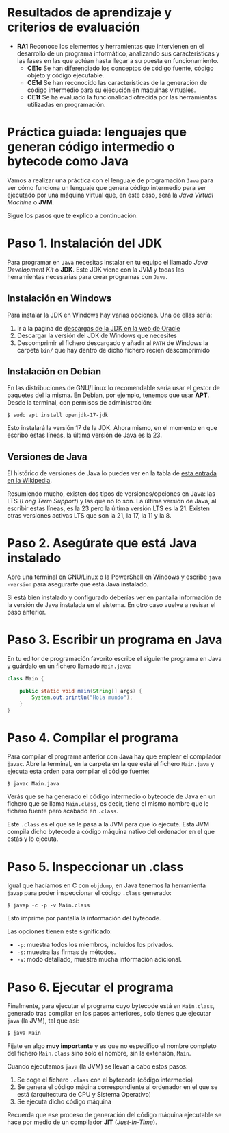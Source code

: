 # Resultados de aprendizaje y criterios de evaluación

- **RA1** Reconoce los elementos y herramientas que intervienen en el desarrollo de un programa informático, analizando sus características y las fases en las que actúan hasta llegar a su puesta en funcionamiento.
  - **CE1c** Se han diferenciado los conceptos de código fuente, código objeto y código ejecutable.
  - **CE1d** Se han reconocido las características de la generación de código intermedio para su ejecución en máquinas virtuales.<br>
  - **CE1f** Se ha evaluado la funcionalidad ofrecida por las herramientas utilizadas en programación.

# Práctica guiada: lenguajes que generan código intermedio o bytecode como Java

Vamos a realizar una práctica con el lenguaje de programación `Java` para ver cómo funciona un lenguaje que genera código intermedio para ser ejecutado por una máquina virtual que, en este caso, será la *Java Virtual Machine* o **JVM**.

Sigue los pasos que te explico a continuación.

# Paso 1. Instalación del JDK

Para programar en `Java` necesitas instalar en tu equipo el llamado *Java Development Kit* o **JDK**. Este JDK viene con la JVM y todas las herramientas necesarias para crear programas con `Java`.

## Instalación en Windows

Para instalar la JDK en Windows hay varias opciones. Una de ellas sería:

1. Ir a la página de [descargas de la JDK en la web de Oracle](https://www.oracle.com/java/technologies/downloads)
2. Descargar la versión del JDK de Windows que necesites
3. Descomprimir el fichero descargado y añadir al `PATH` de Windows la carpeta `bin/` que hay dentro de dicho fichero recién descomprimido

## Instalación en Debian

En las distribuciones de GNU/Linux lo recomendable sería usar el gestor de paquetes del la misma. En Debian, por ejemplo, tenemos que usar **APT**. Desde la terminal, con permisos de administración:

```shell
$ sudo apt install openjdk-17-jdk
```

Esto instalará la versión 17 de la JDK. Ahora mismo, en el momento en que escribo estas líneas, la última versión de Java es la 23.

## Versiones de Java

El histórico de versiones de Java lo puedes ver en la tabla de [esta entrada en la Wikipedia](https://en.wikipedia.org/wiki/Java_version_history).

Resumiendo mucho, existen dos tipos de versiones/opciones en Java: las LTS (*Long Term Support*) y las que no lo son. La última versión de Java, al escribir estas líneas, es la 23 pero la última versión LTS es la 21. Existen otras versiones activas LTS que son la 21, la 17, la 11 y la 8.

# Paso 2. Asegúrate que está Java instalado

Abre una terminal en GNU/Linux o la PowerShell en Windows y escribe `java -version` para asegurarte que está Java instalado.

Si está bien instalado y configurado deberías ver en pantalla información de la versión de Java instalada en el sistema. En otro caso vuelve a revisar el paso anterior.

# Paso 3. Escribir un programa en Java

En tu editor de programación favorito escribe el siguiente programa en Java y guárdalo en un fichero llamado `Main.java`:

```java
class Main {

    public static void main(String[] args) {
        System.out.println("Hola mundo");
    }
}
```

# Paso 4. Compilar el programa

Para compilar el programa anterior con Java hay que emplear el compilador `javac`. Abre la terminal, en la carpeta en la que está el fichero `Main.java` y ejecuta esta orden para compilar el código fuente:

```shell
$ javac Main.java
```

Verás que se ha generado el código intermedio o bytecode de Java en un fichero que se llama `Main.class`, es decir, tiene el mismo nombre que le fichero fuente pero acabado en `.class`.

Este `.class` es el que se le pasa a la JVM para que lo ejecute. Esta JVM compila dicho bytecode a código máquina nativo del ordenador en el que estás y lo ejecuta.

# Paso 5. Inspeccionar un .class

Igual que hacíamos en C con `objdump`, en Java tenemos la herramienta `javap` para poder inspeccionar el código `.class` generado:

```shell
$ javap -c -p -v Main.class
```

Esto imprime por pantalla la información del bytecode.

Las opciones tienen este significado:

- `-p`: muestra todos los miembros, incluidos los privados.
- `-s`: muestra las firmas de métodos.
- `-v`: modo detallado, muestra mucha información adicional.

# Paso 6. Ejecutar el programa

Finalmente, para ejecutar el programa cuyo bytecode está en `Main.class`, generado tras compilar en los pasos anteriores, solo tienes que ejecutar `java` (la JVM), tal que así:

```shell
$ java Main
```

Fíjate en algo **muy importante** y es que no especifico el nombre completo del fichero `Main.class` sino solo el nombre, sin la extensión, `Main`.

Cuando ejecutamos `java` (la JVM) se llevan a cabo estos pasos:

1. Se coge el fichero `.class` con el bytecode (código intermedio)
2. Se genera el código máqina correspondiente al ordenador en el que se está (arquitectura de CPU y Sistema Operativo)
3. Se ejecuta dicho código máquina

Recuerda que ese proceso de generación del código máquina ejecutable se hace por medio de un compilador **JIT** (*Just-In-Time*).
